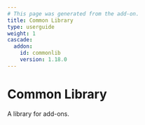 ```yaml
---
# This page was generated from the add-on.
title: Common Library
type: userguide
weight: 1
cascade:
  addon:
    id: commonlib
    version: 1.18.0
---
```


# Common Library

A library for add-ons.
